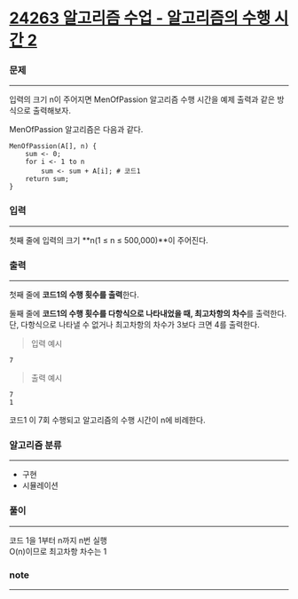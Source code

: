 [24263 알고리즘 수업 - 알고리즘의 수행 시간 2](https://www.acmicpc.net/problem/24263)  
===========
### 문제  

--------------
입력의 크기 n이 주어지면 MenOfPassion 알고리즘 수행 시간을 예제 출력과 같은 방식으로 출력해보자.  
  
MenOfPassion 알고리즘은 다음과 같다.  
```
MenOfPassion(A[], n) {
    sum <- 0;
    for i <- 1 to n
        sum <- sum + A[i]; # 코드1
    return sum;
}
```

### 입력  

--------------
첫째 줄에 입력의 크기 **n(1 ≤ n ≤ 500,000)**이 주어진다.  
  
### 출력  

--------------
첫째 줄에 **코드1의 수행 횟수를 출력**한다.  

둘째 줄에 **코드1의 수행 횟수를 다항식으로 나타내었을 때, 최고차항의 차수**를 출력한다. 단, 다항식으로 나타낼 수 없거나 최고차항의 차수가 3보다 크면 4를 출력한다.  
  
> 입력 예시  
```
7
```  
> 출력 예시  
```
7
1
```
코드1 이 7회 수행되고 알고리즘의 수행 시간이 n에 비례한다.  

### 알고리즘 분류  
  
--------------
- 구현
- 시뮬레이션

### 풀이  
  
--------------
코드 1을 1부터 n까지 n번 실행  
O(n)이므로 최고차항 차수는 1  
  
### note  

--------------

